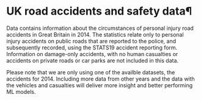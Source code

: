 # UK road accidents and safety data¶

Data contains information about the circumstances of personal injury road accidents in Great Britain in 2014. The statistics relate only to personal injury accidents on public roads that are reported to the police, and subsequently recorded, using the STATS19 accident reporting form. Information on damage-only accidents, with no human casualties or accidents on private roads or car parks are not included in this data.

Please note that we are only using one of the availble datasets, the accidents for 2014. Including more data from other years and the data with the vehicles and casualties will deliver more insight and better performing ML models.
